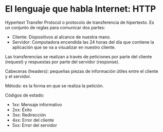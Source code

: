 # El lenguaje que habla Internet: HTTP

Hypertext Transfer Protocol o protocolo de transferencia de hipertexto. Es un conjunto de reglas para comunicar dos partes:

- Cliente: Dispositivos al alcance de nuestra mano.
- Servidor: Computadora encendida las 24 horas del día que contiene la aplicación que se va a visualizar en nuestro cliente.

Las transferencias se realizan a través de peticiones por parte del cliente (request) y respuestas por parte del servidor (response).

Cabeceras (headers): pequeñas piezas de información útiles entre el cliente y el servidor.

Método: es la forma en que se realiza la petición.

Códigos de estado: 

- 1xx: Mensaje informativo
- 2xx: Éxito
- 3xx: Redirección
- 4xx: Error del cliente
- 5xx: Error del servidor